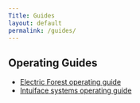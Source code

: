```yaml
---
Title: Guides
layout: default
permalink: /guides/
---
```


## Operating Guides

- [Electric Forest operating guide](/guides/electric-forest)
- [Intuiface systems operating guide](/guides/intuiface)
